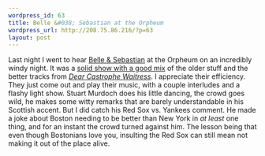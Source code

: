 ```yaml
--- 
wordpress_id: 63
title: Belle &#038; Sebastian at the Orpheum
wordpress_url: http://208.75.86.216/?p=63
layout: post
---
```

Last night I went to hear <a href="http://www.belleandsebastian.com">Belle & Sebastian</a> at the Orpheum on an incredibly windy night. It was a <a href="http://www.boston.com/news/globe/living/articles/2003/11/14/belle__sebastian_add_luster_to_pop/">solid show with a good mix</a> of the older stuff and the better tracks from <i><a href="http://www.amazon.com/exec/obidos/ASIN/B0000CBHQ1/mikechampion">Dear Castrophe Waitress</a></i>. I appreciate their efficiency. They just come out and play their music, with a couple interludes and a flashy light show. Stuart Murdoch does his little dancing, the crowd goes wild, he makes some witty remarks that are barely understandable in his Scottish accent. But I did catch his Red Sox vs. Yankees comment. He made a joke about Boston needing to be better than New York in <i>at least</i> one thing, and for an instant the crowd turned against him. The lesson being that even though Bostonians love you, insulting the Red Sox can still mean not making it out of the place alive.
